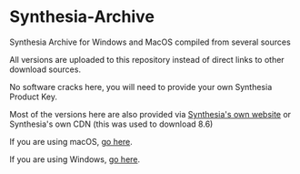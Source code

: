 # Synthesia-Archive

Synthesia Archive for Windows and MacOS compiled from several sources

All versions are uploaded to this repository instead of direct links to other download sources.

No software cracks here, you will need to provide your own Synthesia Product Key.

Most of the versions here are also provided via [Synthesia's own website](https://synthesiagame.com/download) or Synthesia's own CDN (this was used to download 8.6)

If you are using macOS, [go here](about:blank).

If you are using Windows, [go here](about:blank).
